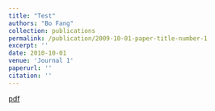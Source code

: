 ```yaml
---
title: "Test"
authors: "Bo Fang"
collection: publications
permalink: /publication/2009-10-01-paper-title-number-1
excerpt: ''
date: 2010-10-01
venue: 'Journal 1'
paperurl: ''
citation: ''
---
```

[pdf](http://academicpages.github.io/files/paper1.pdf)
